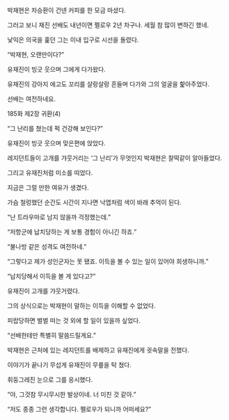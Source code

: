 박재현은 차승환이 건넨 커피를 한 모금 마셨다.

그러고 보니 재진 선배도 내년이면 펠로우 2년 차구나. 세월 참 많이 변하긴 했네.

낯익은 의국을 훑던 그는 이내 입구로 시선을 돌렸다.

“박재현, 오랜만이다?”

유재진이 빙긋 웃으며 그에게 다가왔다.

유재진의 강아지 에고도 꼬리를 살랑살랑 흔들며 다가와 그의 얼굴을 핥아주었다.

선배는 여전하네요.

185화 제2장 귀환(4)

“그 난리를 쳤는데 퍽 건강해 보인다?”

유재진이 빙긋 웃으며 맞은편에 앉았다.

레지던트들이 고개를 갸웃거리는 ‘그 난리’가 무엇인지 박재현은 찰떡같이 알아들었다.

그리고 유재진처럼 미소를 띠었다.

지금은 그럴 만한 여유가 생겼다.

가슴 철렁했던 순간도 시간이 지나면 낙엽처럼 색이 바래 추억이 된다.

“난 트라우마로 남지 않을까 걱정했는데.”

“저항군에 납치당하는 게 보통 경험이 아니긴 하죠.”

“불나방 같은 성격도 여전하네.”

“그렇다고 제가 성인군자는 못 됐죠. 이득을 볼 수 있는 일이 있어야 희생하니까.”

“납치당해서 이득을 볼 게 있다고?”

유재진이 고개를 갸웃거렸다.

그의 상식으로는 박재현이 말하는 이득을 이해할 수 없었다.

피랍당하면 벌벌 떠는 것 외에 할 일이 있을까 싶었다.

“선배한테만 특별히 말씀드릴게요.”

박재현은 근처에 있는 레지던트를 배제하고 유재진에게 귓속말을 전했다.

이야기가 끝나기 무섭게 유재진이 무릎을 탁 쳤다.

휘둥그레진 눈으로 그를 응시했다.

“야, 그것참 무시무시한 발상이네. 너 미친 것 같아.”

“저도 종종 그런 생각합니다. 펠로우가 되니까 어떠세요?”